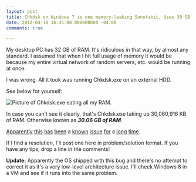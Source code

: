 ```yaml
---
layout: post
title: Chkdsk on Windows 7 is one memory-leaking Sonofabit, Uses 30 GB of RAM
date: 2012-04-10 16:45:00.000000000 -04:00
comments: true

---
```

My desktop PC has 32 GB of RAM. It's ridiculous in that way, by almost any standard. I assumed that when I hit full usage of memory it would be because my entire virtual network of random servers, etc. would be running at once.

I was wrong. All it took was running Chkdsk.exe on an external HDD.

See below for yourself:

![Picture of Chkdsk.exe eating all my RAM.]({{site.post-images}}/2012-04-10_Chkdsk_CrazyMemoryUsage.png)

In case you can't see it clearly, that's Chkdsk.exe taking up 30,060,916 KB of RAM. Otherwise known as ***30.06 GB of RAM***.

[Apparently]() [this]() [has]() [been]() a [known]() [issue]() [for]() a [long]() [time]().

If I find a resolution, I'll post one here in problem/solution format. If you have any tips, drop a line in the comments!

**Update:** Apparently the OS shipped with this bug and there's no attempt to correct it as it's a very low-level architecture issue. I'll check Windows 8 in a VM and see if it runs into the same problem.

[Apparently]: http://social.technet.microsoft.com/Forums/en-US/w7itprogeneral/thread/a3cd974b-4758-44bb-b1c0-289ef813b2e6/

[this]: http://social.technet.microsoft.com/Search/en-US/windows?query=Chkdsk.exe%20memory&amp;rq=meta:Search.MSForums.ForumID(5e870b2f-e15b-45f9-8fe4-ede340e81641)+site:microsoft.com&amp;rn=Windows+7+Performance+Forum

[has]: http://answers.microsoft.com/en-us/windows/forum/windows_7-windows_programs/64-bit-explorerexe-memory-leak/a405cdcd-6926-4a9f-809e-bc1f9c595cd0?tab=MoreHelp

[been]: http://social.technet.microsoft.com/Forums/en-US/w7itproperf/thread/02a8fb95-a028-46ef-88fe-69f1e5b2d71d

[known]:http://www.neowin.net/news/main/09/08/05/windows-7-rtm-contains-a-rather-nasty-chkdsk-bug

[issue]: http://social.technet.microsoft.com/Forums/en-US/w7itproperf/thread/3dc1af71-56d8-447b-ad9b-2a94b36dffc1

[for]: http://social.technet.microsoft.com/Forums/en-US/w7itproperf/thread/2b854229-ce35-4a49-a544-77c15786c529

[long]: http://www.infoworld.com/d/windows/critical-windows-7-bug-risks-derailing-product-launch-330

[time]: http://www.computerworlduk.com/news/operating-systems/16098/windows-7-massive-memory-leak-could-delay-release/
